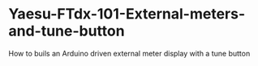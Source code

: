 # Yaesu-FTdx-101-External-meters-and-tune-button
How to buils an Arduino driven external meter display with a tune button

